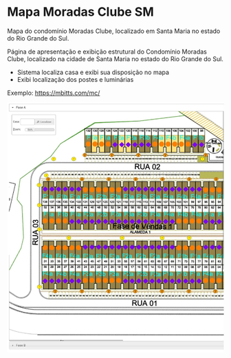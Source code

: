 # Mapa Moradas Clube SM

Mapa do condomínio Moradas Clube, localizado em Santa Maria no estado do Rio Grande do Sul.

Página de apresentação e exibição estrutural do Condomínio Moradas Clube, localizado na cidade de Santa Maria no estado do Rio Grande do Sul. 

- Sistema localiza casa e exibi sua disposição no mapa
- Exibi localização dos postes e luminárias

Exemplo: https://mbitts.com/mc/

![exemplo](https://github.com/bitts/moradasclubesm/blob/main/Screenshot_20230621_135800_Chrome.jpg)
